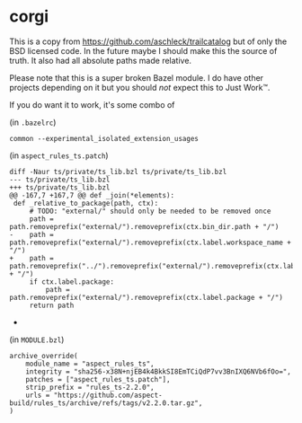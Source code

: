 # corgi

This is a copy from https://github.com/aschleck/trailcatalog but of only the BSD licensed code.
In the future maybe I should make this the source of truth. It also had all absolute paths made
relative.

Please note that this is a super broken Bazel module. I do have other projects depending on it but
you should *not* expect this to Just Work™.

If you do want it to work, it's some combo of

(in `.bazelrc`)

```
common --experimental_isolated_extension_usages
```

(in `aspect_rules_ts.patch`)

```
diff -Naur ts/private/ts_lib.bzl ts/private/ts_lib.bzl
--- ts/private/ts_lib.bzl
+++ ts/private/ts_lib.bzl
@@ -167,7 +167,7 @@ def _join(*elements):
 def _relative_to_package(path, ctx):
     # TODO: "external/" should only be needed to be removed once
     path = path.removeprefix("external/").removeprefix(ctx.bin_dir.path + "/")
-    path = path.removeprefix("external/").removeprefix(ctx.label.workspace_name + "/")
+    path = path.removeprefix("../").removeprefix("external/").removeprefix(ctx.label.workspace_name + "/")
     if ctx.label.package:
         path = path.removeprefix("external/").removeprefix(ctx.label.package + "/")
     return path
```

+

(in `MODULE.bzl`)

```
archive_override(
    module_name = "aspect_rules_ts",
    integrity = "sha256-x38N+njEB4k4BkkSI8EmTCiQdP7vv3BnIXQ6NVb6fOo=",
    patches = ["aspect_rules_ts.patch"],
    strip_prefix = "rules_ts-2.2.0",
    urls = "https://github.com/aspect-build/rules_ts/archive/refs/tags/v2.2.0.tar.gz",
)
```
